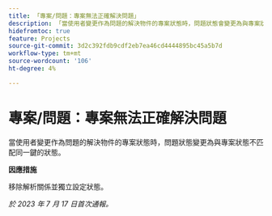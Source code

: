 ```yaml
---
title: 「專案/問題：專案無法正確解決問題」
description: 「當使用者變更作為問題的解決物件的專案狀態時，問題狀態會變更為與專案狀態不匹配的狀態。」
hidefromtoc: true
feature: Projects
source-git-commit: 3d2c392fdb9cdf2eb7ea46cd4444895bc45a5b7d
workflow-type: tm+mt
source-wordcount: '106'
ht-degree: 4%

---
```



# 專案/問題：專案無法正確解決問題

當使用者變更作為問題的解決物件的專案狀態時，問題狀態變更為與專案狀態不匹配同一鍵的狀態。

**因應措施**

移除解析關係並獨立設定狀態。

_於 2023 年 7 月 17 日首次通報。_
